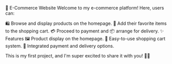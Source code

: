 
🛒 E-Commerce Website
	Welcome to my e-commerce platform! Here, users can:

🛍️ Browse and display products on the homepage.
	🛒 Add their favorite items to the shopping cart.
	💳 Proceed to payment and 📦 arrange for delivery.
✨ Features
	🖼️ Product display on the homepage.
	🛒 Easy-to-use shopping cart system.
	💸 Integrated payment and delivery options.
 
This is my first project, and I'm super excited to share it with you! 🎉🙌











